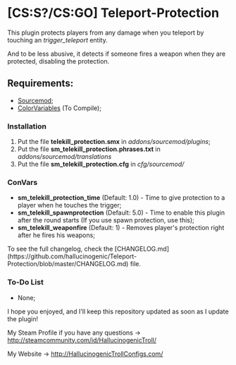 <h1>[CS:S?/CS:GO] Teleport-Protection</h1>

<p>This plugin protects players from any damage when you teleport by touching an <i>trigger_teleport</i> entity.</p>

<p>And to be less abusive, it detects if someone fires a weapon when they are protected, disabling the protection.</p>

<h2>Requirements: </h2>

- [Sourcemod](https://www.sourcemod.net/);
- [ColorVariables](https://forums.alliedmods.net/showthread.php?t=267743) (To Compile);

<h3>Installation</h3>

1. Put the file <b>telekill_protection.smx</b> in <i>addons/sourcemod/plugins</i>;
2. Put the file <b>sm_telekill_protection.phrases.txt</b> in <i>addons/sourcemod/translations</i>
3. Put the file <b>sm_telekill_protection.cfg</b> in <i>cfg/sourcemod/</i>

<h3>ConVars</h3>

- <b>sm_telekill_protection_time</b> (Default: 1.0) - Time to give protection to a player when he touches the trigger;
- <b>sm_telekill_spawnprotection</b> (Default: 5.0) - Time to enable this plugin after the round starts (If you use spawn protection, use this);
- <b>sm_telekill_weaponfire</b> (Default: 1) - Removes player's protection right after he fires his weapons;

<p>To see the full changelog, check the [CHANGELOG.md](https://github.com/hallucinogenic/Teleport-Protection/blob/master/CHANGELOG.md) file.</p>

<h3>To-Do List</h3>

- None;


I hope you enjoyed, and I'll keep this repository updated as soon as I update the plugin!

My Steam Profile if you have any questions -> http://steamcommunity.com/id/HallucinogenicTroll/

My Website -> http://HallucinogenicTrollConfigs.com/